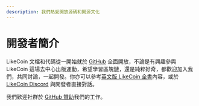```yaml
---
description: 我們熱愛開放源碼和開源文化
---
```


# 開發者簡介

LikeCoin 文檔和代碼從一開始就於 [GitHub](https://github.com/likecoin) 全面開放，不論是有興趣參與 LikeCoin 這場去中心出版運動，希望學習區塊鏈，還是純粹好奇，都歡迎加入我們，共同討論，一起開發。你亦可以參考[英文版 LikeCoin 全書](https://docs.like.co/developer/introduction)內容，或於 [LikeCoin Discord](https://discord.gg/likecoin) 與開發者直接對話。

我們歡迎社群於 [GitHub 贊助](https://github.com/sponsors/likecoin)我們的工作。
